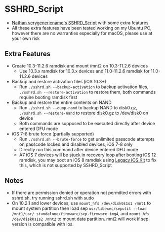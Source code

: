 # SSHRD_Script
- [Nathan verygenericname's SSHRD_Script](https://github.com/verygenericname/SSHRD_Script) with some extra features
- All these extra features have been tested working on my Ubuntu PC, however there are no warranties especially for macOS, please use at your own risk
## Extra Features
- Create 10.3-11.2.6 ramdisk and mount /mnt2 on 10.3-11.2.6 devices
  - Use 10.3.x ramdisk for 10.3.x devices and 11.0-11.2.6 ramdisk for 11.0-11.2.6 devices
- Backup and restore activation files (iOS 10.3+)
  - Run `./sshrd.sh --backup-activation` to backup activation files, `./sshrd.sh --restore-activation` to restore them, both commands require booting ramdisk first
- Backup and restore the entire contents on NAND
  - Run `./sshrd.sh --dump-nand` to backup NAND to disk0.gz, `./sshrd.sh --restore-nand` to restore disk0.gz to /dev/disk0 on device
  - Both commands are supposed to be executed directly after device entered DFU mode
- iOS 7-8 brute force (partially supported)
  - Run `./sshrd.sh --brute-force` to get unlimited passcode attempts on passcode locked and disabled devices, iOS 7-8 only
  - Directly run this command after device entered DFU mode
  - A7 iOS 7 devices will be stuck in recovery loop after booting iOS 12 ramdisk, you may boot an iOS 8 ramdisk using [Legacy iOS Kit](https://github.com/LukeZGD/Legacy-iOS-Kit) to fix this, which is not supported by SSHRD_Script
## Notes
- If there are permission denied or operation not permitted errors with sshrd.sh, try running sshrd.sh with sudo
- On 10.2.1 and lower devices, use `mount_hfs /dev/disk0s1s1 /mnt1` to mount system partition then load sep `usr/libexec/seputil --load /mnt1/usr/ standalone/firmware/sep-firmware.img4`, and `mount_hfs /dev/disk0s1s2 /mnt2` to mount data partition. mnt2 will work if sep version is compatible with ios.

